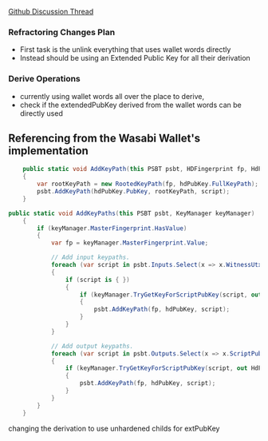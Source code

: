 
[Github Discussion Thread](https://github.com/block-core/angor/discussions/322)
### Refractoring Changes Plan

- First task is the unlink everything that uses wallet words directly
- Instead should be using an Extended Public Key for all their derivation

### Derive Operations
- currently using wallet words all over the place to derive, 
- check if the extendedPubKey derived from the wallet words can be directly used



## Referencing from the Wasabi Wallet's implementation


```c# //NBitcoinExtentions.cs
	public static void AddKeyPath(this PSBT psbt, HDFingerprint fp, HdPubKey hdPubKey, Script script)
	{
		var rootKeyPath = new RootedKeyPath(fp, hdPubKey.FullKeyPath);
		psbt.AddKeyPath(hdPubKey.PubKey, rootKeyPath, script);
	}
```

```c# NBitcoinExtensions.cs
public static void AddKeyPaths(this PSBT psbt, KeyManager keyManager)
	{
		if (keyManager.MasterFingerprint.HasValue)
		{
			var fp = keyManager.MasterFingerprint.Value;

			// Add input keypaths.
			foreach (var script in psbt.Inputs.Select(x => x.WitnessUtxo?.ScriptPubKey).ToArray())
			{
				if (script is { })
				{
					if (keyManager.TryGetKeyForScriptPubKey(script, out HdPubKey? hdPubKey))
					{
						psbt.AddKeyPath(fp, hdPubKey, script);
					}
				}
			}

			// Add output keypaths.
			foreach (var script in psbt.Outputs.Select(x => x.ScriptPubKey).ToArray())
			{
				if (keyManager.TryGetKeyForScriptPubKey(script, out HdPubKey? hdPubKey))
				{
					psbt.AddKeyPath(fp, hdPubKey, script);
				}
			}
		}
	}
```



changing the derivation to use unhardened childs for extPubKey